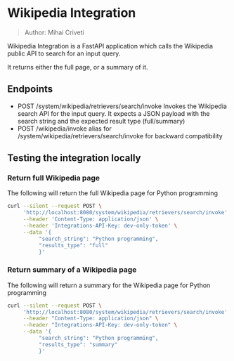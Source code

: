 # Wikipedia Integration

> Author: Mihai Criveti

Wikipedia Integration is a FastAPI application which calls the Wikipedia public API to search for an input query.

It returns either the full page, or a summary of it.

## Endpoints

- POST /system/wikipedia/retrievers/search/invoke Invokes the Wikipedia search API for the input query. It expects a JSON payload with the search string and the expected result type (full/summary)
- POST /wikipedia/invoke alias for /system/wikipedia/retrievers/search/invoke for backward compatibility

## Testing the integration locally

### Return full Wikipedia page
The following will return the full Wikipedia page for Python programming

```bash
curl --silent --request POST \
     'http://localhost:8080/system/wikipedia/retrievers/search/invoke' \
     --header 'Content-Type: application/json' \
     --header 'Integrations-API-Key: dev-only-token' \
     --data '{
          "search_string": "Python programming",
          "results_type": "full"
          }'
```

### Return summary of a Wikipedia page
The following will return a summary for the Wikipedia page for Python programming

```bash
curl --silent --request POST \
     'http://localhost:8080/system/wikipedia/retrievers/search/invoke' \
     --header "Content-Type: application/json" \
     --header "Integrations-API-Key: dev-only-token" \
     --data '{
          "search_string": "Python programming",
          "results_type": "summary"
          }'
```
